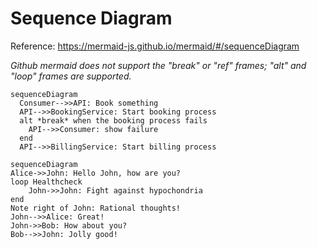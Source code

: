 # Sequence Diagram

Reference: https://mermaid-js.github.io/mermaid/#/sequenceDiagram

*Github mermaid does not support the "break" or "ref" frames; "alt" and "loop" frames are supported.*

```mermaid
sequenceDiagram
  Consumer-->>API: Book something
  API-->>BookingService: Start booking process
  alt *break* when the booking process fails
    API-->>Consumer: show failure
  end
  API-->>BillingService: Start billing process
```

```mermaid
sequenceDiagram
Alice->>John: Hello John, how are you?
loop Healthcheck
    John->>John: Fight against hypochondria
end
Note right of John: Rational thoughts!
John-->>Alice: Great!
John->>Bob: How about you?
Bob-->>John: Jolly good!
```
